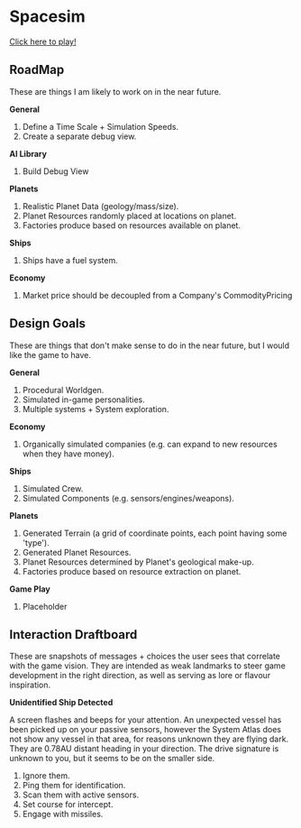 # Spacesim

[Click here to play!](https://invokermain.github.io/spacesim/)

## RoadMap

These are things I am likely to work on in the near future.

**General**
1. Define a Time Scale + Simulation Speeds.
2. Create a separate debug view.

**AI Library**
1. Build Debug View

**Planets**
1. Realistic Planet Data (geology/mass/size).
2. Planet Resources randomly placed at locations on planet.
3. Factories produce based on resources available on planet.

**Ships**
1. Ships have a fuel system.

**Economy**
1. Market price should be decoupled from a Company's CommodityPricing 

## Design Goals

These are things that don't make sense to do in the near future, but I would like the game to have.

**General**
1. Procedural Worldgen.
2. Simulated in-game personalities.
3. Multiple systems + System exploration.

**Economy**
1. Organically simulated companies (e.g. can expand to new resources when they have money).

**Ships**
1. Simulated Crew.
2. Simulated Components (e.g. sensors/engines/weapons).

**Planets**
1. Generated Terrain (a grid of coordinate points, each point having some 'type').
2. Generated Planet Resources.
3. Planet Resources determined by Planet's geological make-up. 
4. Factories produce based on resource extraction on planet.

**Game Play**
1. Placeholder

## Interaction Draftboard

These are snapshots of messages + choices the user sees that correlate with the game vision.
They are intended as weak landmarks to steer game development in the right direction, as well as
serving as lore or flavour inspiration.

**Unidentified Ship Detected**

A screen flashes and beeps for your attention. An unexpected vessel has been picked
up on your passive sensors, however the System Atlas does not show any vessel in that area, for
reasons unknown they are flying dark. They are 0.78AU distant heading in your direction.
The drive signature is unknown to you, but it seems to be on the smaller side.

1. Ignore them.
2. Ping them for identification.
3. Scan them with active sensors.
4. Set course for intercept.
5. Engage with missiles.
